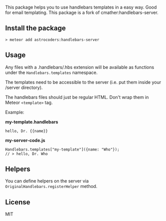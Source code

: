 This package helps you to use handlebars templates in a easy way. Good for email
templating. This package is a fork of cmather:handlebars-server.

## Install the package
`> meteor add astrocoders:handlebars-server`

## Usage

Any files with a .handlebars/.hbs extension will be available as functions under
the `Handlebars.templates` namespace.

The templates need to be accessible to the server (i.e. put them inside your
/server directory).

The handlebars files should just be regular HTML. Don't wrap them in Meteor
`<template>` tag.

Example:

**my-template.handlebars**
```
hello, Dr. {{name}}
```

**my-server-code.js**
```
Handlebars.templates["my-template"]({name: "Who"});
// > hello, Dr. Who
```

## Helpers

You can define helpers on the server via `OriginalHandlebars.registerHelper`
method.

## License
MIT
